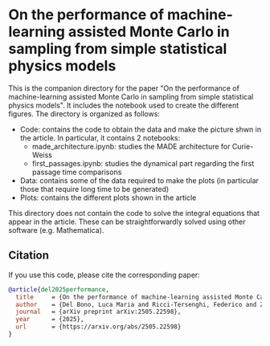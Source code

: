 # On the performance of machine-learning assisted Monte Carlo in sampling from simple statistical physics models 

This is the companion directory for the paper "On the performance of machine-learning assisted Monte Carlo in sampling from simple statistical physics models".
It includes the notebook used to create the different figures.
The directory is organized as follows:

- Code: contains the code to obtain the data and make the picture shwn in the article. In particular, it contains 2 notebooks:
  - made_architecture.ipynb: studies the MADE architecture for Curie-Weiss
  - first_passages.ipynb: studies the dynamical part regarding the first passage time comparisons
- Data: contains some of the data required to make the plots (in particular those that require long time to be generated)
- Plots: contains the different plots shown in the article

This directory does not contain the code to solve the integral equations that appear in the article. These can be straightforwardly solved using other software (e.g. Mathematica).

## Citation

If you use this code, please cite the corresponding paper:

```bibtex
@article{del2025performance,
  title     = {On the performance of machine-learning assisted Monte Carlo in sampling from simple statistical physics models},
  author    = {Del Bono, Luca Maria and Ricci‑Tersenghi, Federico and Zamponi, Francesco},
  journal   = {arXiv preprint arXiv:2505.22598},
  year      = {2025},
  url       = {https://arxiv.org/abs/2505.22598}
}
